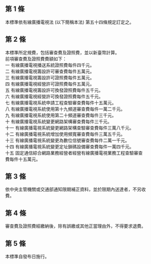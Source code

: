第 1 條
-------
本標準依有線廣播電視法 (以下簡稱本法) 第五十四條規定訂定之。

第 2 條
-------
本標準所定規費，包括審查費及證照費，並以新臺幣計算。              
前項審查費及證照費費額如下：                                      
一  有線廣播電視播送系統證照費每件四千元。                        
二  有線廣播電視籌設許可審查費每件五萬元。                        
三  有線廣播電視籌設許可證照費每件五萬元。                        
四  有線廣播電視經營許可證照費每件五萬元。                        
五  有線廣播電視籌設許可換發證照費每件五千元。                    
六  有線廣播電視經營許可換發證照費每件五千元。                    
七  有線廣播電視系統申請工程查驗審查費每件十五萬元。              
八  有線廣播電視系統使用第十九頻道審查費每件一萬二千元。          
九  有線廣播電視系統使用第二十頻道審查費每件三千元。              
十  有線廣播電視系統變更網路架構審查費每件三千元。              
十一  有線廣播電視系統變更網路架構查驗審查費每件三萬八千元。      
十二  有線廣播電視系統增加使用頻寬審查費每件三萬五千元。          
十三  有線廣播電視系統變更為數位信號審查費每件二萬一千元。        
十四  有線廣播電視系統變更定址鎖碼設備審查費每件一萬四千元。      
十五  固定通信綜合網路業務經營者經營有線廣播電視業務工程查驗審查  
      費每件十五萬元。

第 3 條
-------
依中央主管機關或交通部通知限期補正資料，並於限期內送達者，不另收  
費。

第 4 條
-------
審查費及證照費經繳納後，除有誤繳或其他正當理由外，不得要求退費。

第 5 條
-------
本標準自發布日施行。

